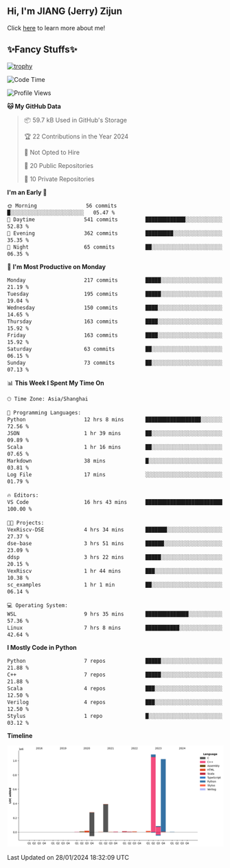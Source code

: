 ## Hi, I'm JIANG (Jerry) Zijun

Click [here](https://jzjerry.github.io/about/) to learn more about me!

## ✨Fancy Stuffs✨
[![trophy](https://github-profile-trophy.vercel.app/?username=jzjerry&theme=onedark)](https://github.com/ryo-ma/github-profile-trophy)
<!--START_SECTION:waka-->
![Code Time](http://img.shields.io/badge/Code%20Time-247%20hrs%2058%20mins-blue)

![Profile Views](http://img.shields.io/badge/Profile%20Views-1-blue)

**🐱 My GitHub Data** 

> 📦 59.7 kB Used in GitHub's Storage 
 > 
> 🏆 22 Contributions in the Year 2024
 > 
> 🚫 Not Opted to Hire
 > 
> 📜 20 Public Repositories 
 > 
> 🔑 10 Private Repositories 
 > 
**I'm an Early 🐤** 

```text
🌞 Morning                56 commits          █░░░░░░░░░░░░░░░░░░░░░░░░   05.47 % 
🌆 Daytime                541 commits         █████████████░░░░░░░░░░░░   52.83 % 
🌃 Evening                362 commits         █████████░░░░░░░░░░░░░░░░   35.35 % 
🌙 Night                  65 commits          ██░░░░░░░░░░░░░░░░░░░░░░░   06.35 % 
```
📅 **I'm Most Productive on Monday** 

```text
Monday                   217 commits         █████░░░░░░░░░░░░░░░░░░░░   21.19 % 
Tuesday                  195 commits         █████░░░░░░░░░░░░░░░░░░░░   19.04 % 
Wednesday                150 commits         ████░░░░░░░░░░░░░░░░░░░░░   14.65 % 
Thursday                 163 commits         ████░░░░░░░░░░░░░░░░░░░░░   15.92 % 
Friday                   163 commits         ████░░░░░░░░░░░░░░░░░░░░░   15.92 % 
Saturday                 63 commits          ██░░░░░░░░░░░░░░░░░░░░░░░   06.15 % 
Sunday                   73 commits          ██░░░░░░░░░░░░░░░░░░░░░░░   07.13 % 
```


📊 **This Week I Spent My Time On** 

```text
🕑︎ Time Zone: Asia/Shanghai

💬 Programming Languages: 
Python                   12 hrs 8 mins       ██████████████████░░░░░░░   72.56 % 
JSON                     1 hr 39 mins        ██░░░░░░░░░░░░░░░░░░░░░░░   09.89 % 
Scala                    1 hr 16 mins        ██░░░░░░░░░░░░░░░░░░░░░░░   07.65 % 
Markdown                 38 mins             █░░░░░░░░░░░░░░░░░░░░░░░░   03.81 % 
Log File                 17 mins             ░░░░░░░░░░░░░░░░░░░░░░░░░   01.79 % 

🔥 Editors: 
VS Code                  16 hrs 43 mins      █████████████████████████   100.00 % 

🐱‍💻 Projects: 
VexRiscv-DSE             4 hrs 34 mins       ███████░░░░░░░░░░░░░░░░░░   27.37 % 
dse-base                 3 hrs 51 mins       ██████░░░░░░░░░░░░░░░░░░░   23.09 % 
ddsp                     3 hrs 22 mins       █████░░░░░░░░░░░░░░░░░░░░   20.15 % 
VexRiscv                 1 hr 44 mins        ███░░░░░░░░░░░░░░░░░░░░░░   10.38 % 
sc_examples              1 hr 1 min          ██░░░░░░░░░░░░░░░░░░░░░░░   06.14 % 

💻 Operating System: 
WSL                      9 hrs 35 mins       ██████████████░░░░░░░░░░░   57.36 % 
Linux                    7 hrs 8 mins        ███████████░░░░░░░░░░░░░░   42.64 % 
```

**I Mostly Code in Python** 

```text
Python                   7 repos             █████░░░░░░░░░░░░░░░░░░░░   21.88 % 
C++                      7 repos             █████░░░░░░░░░░░░░░░░░░░░   21.88 % 
Scala                    4 repos             ███░░░░░░░░░░░░░░░░░░░░░░   12.50 % 
Verilog                  4 repos             ███░░░░░░░░░░░░░░░░░░░░░░   12.50 % 
Stylus                   1 repo              █░░░░░░░░░░░░░░░░░░░░░░░░   03.12 % 
```



**Timeline**

![Lines of Code chart](https://raw.githubusercontent.com/Jzjerry/Jzjerry/main/assets/bar_graph.png)


 Last Updated on 28/01/2024 18:32:09 UTC
<!--END_SECTION:waka-->
